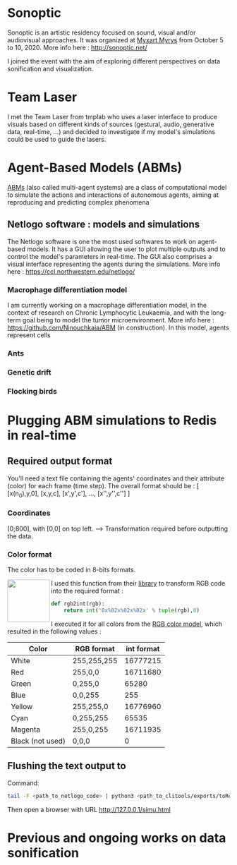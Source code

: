 # Sonoptic

Sonoptic is an artistic residency focused on sound, visual and/or audiovisual approaches. 
It was organized at [Myxart Myrys](http://mixart-myrys.org/) from October 5 to 10, 2020.
More info here : http://sonoptic.net/

I joined the event with the aim of exploring different perspectives on data sonification and visualization.

# Team Laser

I met the Team Laser from tmplab who uses a laser interface to produce visuals based on different kinds of sources (gestural, audio, generative data, real-time, ...) and decided to investigate if my model's simulations could be used to guide the lasers.

# Agent-Based Models (ABMs)

[ABMs](https://en.wikipedia.org/wiki/Agent-based_model) (also called multi-agent systems) are a class of computational model to simulate the actions and interactions of autonomous agents, aiming at reproducing and predicting complex phenomena

## Netlogo software : models and simulations

The Netlogo software is one the most used softwares to work on agent-based models. It has a GUI allowing the user to plot multiple outputs and to control the model's parameters in real-time. The GUI also comprises a visual interface representing the agents during the simulations. More info here : https://ccl.northwestern.edu/netlogo/

### Macrophage differentiation model

I am currently working on a macrophage differentiation model, in the context of research on Chronic Lymphocytic Leukaemia, and with the long-term goal being to model the tumor microenvironment. More info here : https://github.com/Ninouchkaia/ABM (in construction). In this model, agents represent cells

### Ants

### Genetic drift

### Flocking birds

# Plugging ABM simulations to Redis in real-time

## Required output format
You'll need a text file containing the agents' coordinates and their attribute (color) for each frame (time step).
The overall format should be : 
[ [x(n<sub>0</sub>),y,0], [x,y,c], [x',y',c'], ..., [x'',y'',c''] ] 

### Coordinates

[0;800], with [0,0] on top left.
--> Transformation required before outputting the data.

### Color format

The color has to be coded in 8-bits formats. 

<img align="left" src="https://upload.wikimedia.org/wikipedia/commons/thumb/c/c2/AdditiveColor.svg/1024px-AdditiveColor.svg.png" width=96>

I used this function from their [library](https://git.interhacker.space/teamlaser/LJ/src/branch/master/clitools/filters/colorcycle.py) to transform RGB code into the required format :

```python
def rgb2int(rgb):
    return int('0x%02x%02x%02x' % tuple(rgb),0)
```
I executed it for all colors from the [RGB color model](https://en.wikipedia.org/wiki/RGB_color_model), which resulted in the following values :

Color | RGB format | int format
------------ | ------------ | -------------
White | 255,255,255 | 16777215 
Red | 255,0,0 | 16711680 
Green| 0,255,0 | 65280 
Blue | 0,0,255 | 255 
Yellow | 255,255,0 | 16776960 
Cyan | 0,255,255 | 65535 
Magenta | 255,0,255 | 16711935
Black (not used) | 0,0,0 | 0 




## Flushing the text output to 

Command:
```bash
tail -F <path_to_netlogo_code> | python3 <path_to_clitools/exports/toRedis.py> -i 127.0.0.1 -k /pl/0/0
```

Then open a browser with URL http://127.0.0.1/simu.html


# Previous and ongoing works on data sonification
